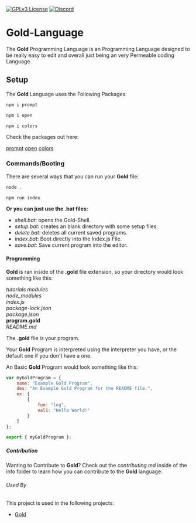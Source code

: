 [![GPLv3 License](https://img.shields.io/badge/License-GPL%20v3-yellow.svg)](https://opensource.org/licenses/)
[![Discord](https://img.shields.io/discord/945836676272517201?label=2%20Identical%20Rocks)]()

# Gold-Language
The **Gold** Programming Language is an Programming Language designed to be really easy to
edit and overall just being an very Permeable coding Language.

## Setup

The **Gold** Language uses the Following Packages:

```javascript
npm i prompt
```

```javascript
npm i open
```

```javascript
npm i colors
```

Check the packages out here:

[prompt](https://www.npmjs.com/package/prompt)
[open](https://www.npmjs.com/package/open)
[colors](https://www.npmjs.com/package/colors)


### Commands/Booting 

There are several ways that you can run your **Gold** file:

```javascript
node .
```

```javascript
npm run index
```

**Or you can just use the .bat files:**

- *shell.bat*: opens the Gold-Shell.
- *setup.bat*: creates an blank directory with some setup files.
- *delete.bat*: deletes all current saved programs.
- *index.bat*: Boot directly into the Index.js File.
- *save.bat*: Save current program into the editor.

#### Programming
**Gold** is ran inside of the **.gold** file extension, so your directory would look something like this:   

*tutorials*
*modules*   
*node_modules*  
*index.js*  
*package-lock.json*   
*package.json*   
**program.gold**   
*README.md*    

The **.gold** file is your program.   

Your **Gold** Program is interpreted using the interpreter you have, or the default one if you don't have a one.

An Basic **Gold** Program would look something like this:

```javascript
var myGoldProgram = {
    name: "Example Gold Program",
    des: "An Example Gold Program for the README file.",
    ex: [
        {
            fun: "log",
            val1: "Hello World!"
        }
    ]
};

export { myGoldProgram };
```



##### Contribution

Wanting to Contribute to **Gold**? Check out the *contributing.md* inside of the info folder to learn how you can contribute to the **Gold** language.

###### Used By

This project is used in the following projects:

- [Gold](https://github.com/Shining-Gold-Studios/Gold-Language)

